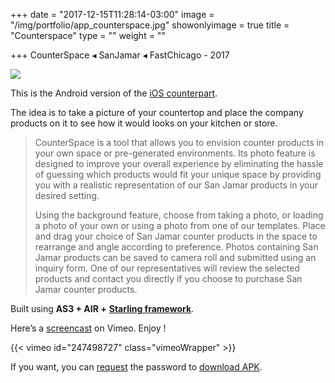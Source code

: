 +++
date = "2017-12-15T11:28:14-03:00"
image = "/img/portfolio/app_counterspace.jpg"
showonlyimage = true
title = "Counterspace"
type = ""
weight = ""

+++
CounterSpace ◂ SanJamar ◂ FastChicago - 2017

<!--more-->

![](/img/portfolio/app_counterspace.jpg)

This is the Android version of the [iOS counterpart](https://itunes.apple.com/us/app/counterspace/id1244275554?mt=8 "Counter Space AppStore link").

The idea is to take a picture of your countertop and place the company products on it to see how it would looks on your kitchen or store.

> CounterSpace is a tool that allows you to envision counter products in your own space or pre-generated environments. Its photo feature is designed to improve your overall experience by eliminating the hassle of guessing which products would fit your unique space by providing you with a realistic representation of our San Jamar products in your desired setting.
>
> Using the background feature, choose from taking a photo, or loading a photo of your own or using a photo from one of our templates. Place and drag your choice of San Jamar counter products in the space to rearrange and angle according to preference. Photos containing San Jamar products can be saved to camera roll and submitted using an inquiry form. One of our representatives will review the selected products and contact you directly if you choose to purchase San Jamar counter products.

Built using **AS3 + AIR +** [**Starling framework**](https://gamua.com/starling/ "Starling framework website").

Here’s a [screencast](https://vimeo.com/247498727 "CounterSpace screencast Vimeo") on Vimeo. Enjoy !

{{< vimeo id="247498727" class="vimeoWrapper" >}}

If you want, you can [request](mailto:hello@roipeker.com?subject=Request%20CounterSpace%20download%20link&body=enter%20your%20reason "request password for CounterSpace") the password to [download APK](https://www.dropbox.com/s/vimy781cczox5cd/counterspace_arm.apk?dl=1 "Download CounterSpace apk").